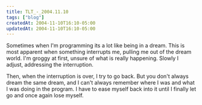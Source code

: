 ```yaml
---
title: TLT_-_2004.11.10
tags: ["blog"]
createdAt: 2004-11-10T16:10-05:00
updatedAt: 2004-11-10T16:10-05:00
---
```


Sometimes when I'm programming its a lot like being in a dream. This is most apparent when something interrupts me, pulling me out of the dream world. I'm groggy at first, unsure of what is really happening. Slowly I adjust, addressing the interruption.

Then, when the interruption is over, I try to go back. But you don't always dream the same dream, and I can't always remember where I was and what I was doing in the program. I have to ease myself back into it until I finally let go and once again lose myself.

